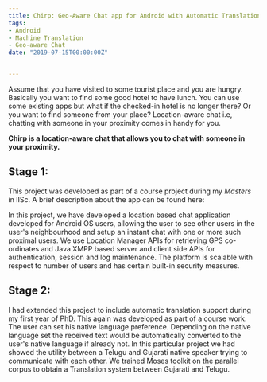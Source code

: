 ```yaml
---
title: Chirp: Geo-Aware Chat app for Android with Automatic Translation Support
tags:
- Android
- Machine Translation
- Geo-aware Chat
date: "2019-07-15T00:00:00Z"


---
```


Assume that you have visited to some tourist place and you are hungry. Basically you want to find some good hotel to have lunch. You can use some existing apps but what if the checked-in hotel is no longer there? Or you want to find someone from your place? Location-aware chat i.e, chatting with someone in your proximity comes in handy for you. 

**Chirp is a location-aware chat that allows you to chat with someone in your proximity.**


## Stage 1:
This project was developed as part of a course project during my *Masters* in IISc. A brief description about the app can be found here:

In this project, we have developed a location based chat application developed for Android OS users, allowing the user to see other users in the user's neighbourhood and setup an instant chat with one or more such proximal users. We use Location Manager APIs for retrieving GPS co-ordinates and Java XMPP based server and client side APIs for authentication, session and log maintenance. The platform is scalable with respect to number of users and has certain built-in security measures.


## Stage 2:
I had extended this project to include automatic translation support during my first year of PhD. This again was developed as part of a course work. The user can set his native language preference. Depending on the native language set the received text would be automatically converted to the user's native language if already not. In this particular project we had showed the utility between a Telugu and Gujarati native speaker trying to communicate with each other. We trained Moses toolkit on the parallel corpus to obtain a Translation system between Gujarati and Telugu.


